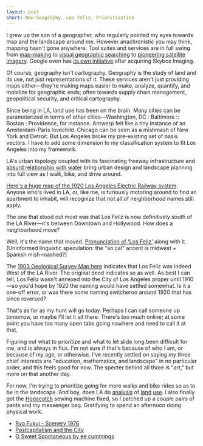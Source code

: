 ```yaml
---
layout: post
short: New Geography, Los Feliz, Prioritization
---
```


I grew up the son of a geographer, who regularly pointed my eyes towards map and the landscape around me. However anachronistic you may think, mapping hasn't gone anywhere. Tool suites and services are in full swing from [map-making](https://www.mapbox.com/) to [visual geographic searching](http://www.terrapattern.com/) to [pioneering satellite imagery](https://www.planet.com/). Google even has [its own initiative](https://terrabella.google.com/) after acquiring Skybox Imaging. 

Of course, geography isn't cartography. Geography is the study of land and its use, not just representations of it. These services aren't just providing maps either—they're making maps easier to make, analyze, quantify, and mobilize for geographic ends; often towards supply chain management, geopolitical security, and critical cartography. 

Since being in LA, land use has been on the brain. Many cities can be parameterized in terms of other cities—Washington, DC : Baltimore :: Boston : Providence, for instance. Antwerp felt like a tiny instance of an Amsterdam-Paris lovechild. Chicago can be seen as a mishmash of New York and Detroit. But Los Angeles broke my pre-existing set of basis vectors. I have to add some dimension to my classification system to fit Los Angeles into my framework.

LA's urban topology coupled with its fascinating freeway infrastructure and [absurd relationship with water](https://en.wikipedia.org/wiki/Diamond_Valley_Lake) bring urban design and landscape planning into full view as I walk, bike, and drive around. 

[Here's a huge map of the 1920 Los Angeles Electric Railway system](http://www.bigmapblog.com/maps/map05/UHYCvctoGOZUeuag.jpg). Anyone who's lived in LA, or, like me, is furiously motoring around to find an apartment to inhabit, will recognize that not all of neighborhood names still apply. 

The one that stood out most was that Los Feliz is now definitively south of the LA River—it's between Downtown and Hollywood. How does a neighborhood move? 

Well, it's the name that moved. [Pronunciation of 'Los Feliz'](http://www.latimes.com/local/great-reads/la-me-los-feliz-20130507-dto-htmlstory.html) along with it. (Uninformed linguistic speculation: the "so cal" accent is midwest + Spanish mish-mashed?) 

The [1903 Geological Survey Map here](https://www.lfia.org/RegPages/History.shtml) indicates that Los Feliz was indeed West of the LA River. The original deed indicates so as well. As best I can tell, Los Feliz wasn't annexed into the City of Los Angeles proper until 1910—so you'd hope by 1920 the naming would have settled somewhat. Is it a one-off error, or was there some naming switcheroo around 1920 that has since reversed? 

That's as far as my hunt will go today. Perhaps I can call someone up tomorrow, or maybe I'll let it sit there. There's too much online; at some point you have too many open tabs going nowhere and need to call it at that. 

Figuring out what to prioritize and what to let slide long been difficult for me, and is always in flux. I'm not sure if that's because of who I am, or because of my age, or otherwise. I've recently settled on saying my three chief interests are "education, mathematics, and landscape" in no particular order, and this feels good for now. The specter behind all three is "art," but more on that another day. 

For now, I'm trying to prioritize going for more walks and bike rides so as to be in the landscape. And boy, does LA do [analysis](http://clui.org/) of [land](http://laforum.org/) [use](http://lmlab.org/about/). I also finally got the [Hopscotch](http://playhopscotch.net) sewing machine fixed, so I patched up a couple pairs of pants and my messenger bag. Gratifying to spend an afternoon doing physical work. 

* [Ryo Fukui - Scenery 1976](https://www.youtube.com/watch?v=Hrr3dp7zRQY)
* [Postcapitalism and the City](https://medium.com/mosquito-ridge/postcapitalism-and-the-city-6dda80bc201d#.31bqeudk5)
* [O Sweet Spontaneous by ee cummings](http://writersalmanac.publicradio.org/index.php?date=2013/10/14)
